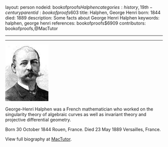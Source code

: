 layout: person
nodeid: bookofproofs$Halphen
categories: history,19th-century
parentid: bookofproofs$603
title: Halphen, George Henri
born: 1844
died: 1889
description: Some facts about George Henri Halphen
keywords: halphen, george henri
references: bookofproofs$6909
contributors: bookofproofs,@MacTutor

---


---

![Halphen.jpg](https://github.com/bookofproofs/bookofproofs.github.io/blob/main/_sources/_assets/images/portraits/Halphen.jpg?raw=true)

George-Henri Halphen was a French mathematician who worked on the singularity theory of algebraic curves as well as invariant theory and projective differential geometry.

Born 30 October 1844 Rouen, France. Died 23 May 1889 Versailles, France.


View full biography at [MacTutor](https://mathshistory.st-andrews.ac.uk/Biographies/Halphen/).